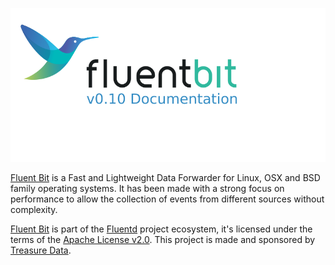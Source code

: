 ![](imgs/logo_documentation_0.10.png)

[Fluent Bit](http://fluentbit.io) is a Fast and Lightweight Data Forwarder for Linux, OSX and BSD family operating systems. It has been made with a strong focus on performance to allow the collection of events from different sources without complexity.

[Fluent Bit](http://fluentbit.io) is part of the [Fluentd](http://fluentd.org) project ecosystem, it's licensed under the terms of the [Apache License v2.0](http://www.apache.org/licenses/LICENSE-2.0). This project is made and sponsored by [Treasure Data](https://www.treasuredata.com).
